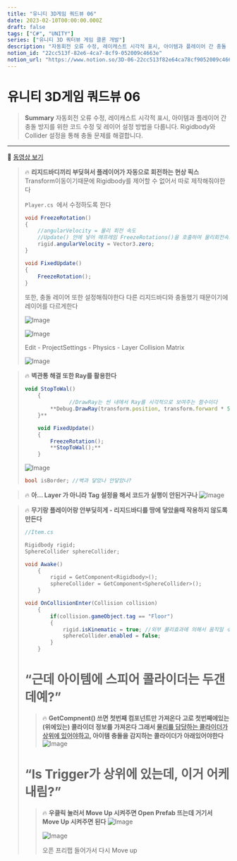 ```yaml
---
title: "유니티 3D게임 쿼드뷰 06"
date: 2023-02-10T00:00:00.000Z
draft: false
tags: ["C#", "UNITY"]
series: ["유니티 3D 쿼터뷰 게임 클론 개발"]
description: "자동회전 오류 수정, 레이캐스트 시각적 표시, 아이템과 플레이어 간 충돌 방지를 위한 코드 수정 및 레이어 설정 방법을 다룹니다. Rigidbody와 Collider 설정을 통해 충돌 문제를 해결합니다."
notion_id: "22cc513f-82e6-4ca7-8cf9-052009c4663e"
notion_url: "https://www.notion.so/3D-06-22cc513f82e64ca78cf9052009c4663e"
---
```


# 유니티 3D게임 쿼드뷰 06

> **Summary**
> 자동회전 오류 수정, 레이캐스트 시각적 표시, 아이템과 플레이어 간 충돌 방지를 위한 코드 수정 및 레이어 설정 방법을 다룹니다. Rigidbody와 Collider 설정을 통해 충돌 문제를 해결합니다.

---

🎥 [동영상 보기](https://www.youtube.com/watch?v=dynN70kyD9A&list=PLO-mt5Iu5TeYkrBzWKuTCl6IUm_bA6BKy&index=8)

> 🔥 **리지드바디끼리 부딪혀서 플레이어가 자동으로 회전하는 현상 픽스**
> Transform이동이기때문에 Rigidbody를 제어할 수 없어서 따로 제작해줘야한다
>
> `Player.cs `에서 수정하도록 한다
>
> ```c#
> void FreezeRotation()
> {
>     //angularVelocity = 물리 회전 속도
>     //Update() 안에 넣어 매프레임 FreezeRotations()을 호출하여 물리회전속도를 0으로 초기화시켜 회전을 막는다
>     rigid.angularVelocity = Vector3.zero;
> }
>
> void FixedUpdate() 
> {
>     FreezeRotation();
> }
> ```
>
>
> 또한, 충돌 레이어 또한 설정해줘야한다 다른 리지드바디와 충돌했기 때문이기에 레이어를 다르게한다
>
> ![Image](https://prod-files-secure.s3.us-west-2.amazonaws.com/09ccd4d5-876c-4bba-bbdf-cc77a0a11257/a61bdbe1-6992-48bb-b512-3f11e03cbd35/Untitled.png?X-Amz-Algorithm=AWS4-HMAC-SHA256&X-Amz-Content-Sha256=UNSIGNED-PAYLOAD&X-Amz-Credential=ASIAZI2LB466U2BPJSU5%2F20250724%2Fus-west-2%2Fs3%2Faws4_request&X-Amz-Date=20250724T102338Z&X-Amz-Expires=3600&X-Amz-Security-Token=IQoJb3JpZ2luX2VjEAIaCXVzLXdlc3QtMiJGMEQCIGSkLTyNKzqAjenCNYd3c1wbRM%2FyhJI6DvmugflqK6IVAiA1V7rTtxVQ9YRUIAPawj3tnUn1KlYbb51lHcDCRrpq5Sr%2FAwgqEAAaDDYzNzQyMzE4MzgwNSIMpyAkUgnNPt2QfQDHKtwDtvjRvhvyysa809sL6%2FGoeyMiY6XremOc0aTu7R6c6uZQjl91Bqd0jgQLyzd%2F%2F%2B7r77VP5Y1EzcTFk%2FNXDG%2FlbwDroFctFEDLTDf3X7qprNy2t3MjwITF9u1NavPAB9ng883tU4%2FB%2B65hOb1EL7%2FZhBGAyk9mmNrfe0sE%2BoDNgJ3EOxKRDn3uNuhZB8hrS4nPGr%2Fe0iQJKDV6xKwWaTGGmg8m7w0LXfnmY%2FiYIHxdqMhfBeUtfsVYWo1HB2Crot90tYTSdC23zrwKf2%2FdUb7pv4UPccq%2B8nRY4tQsRZz9iKzVww1KY0eLyVIB6L9d0hbwVdifiPfJlfNY6d%2B1wt%2F3P3k%2F9xP0p4Wff%2B7MymPulIXVEjLUX%2FwxbEQgrjR%2BdLNQ%2Bu8OkTCwm2jNU2cFrJQ6Pv2JCrxka3CzeRBtjMy%2FgICIoTIRzU8Fr1VetOs55H9GC4rDF1s97khGxyypn8jVQnc%2BmwX2FDW5nEl38N1hGcw1CmPehlasqH5D2utM4GcxYOaURhM2cde5YK4xhohy9kj54wIOGum9PK6vJiJAaItatJDwpSt53tXAH5O7d3MWYpAQNHTu%2Fo%2FON2zTZK%2Bs2uulWd%2BJUvDz8yAJlK1Aeqv5zVsh%2FrxegAzF%2FrowjvaHxAY6pgGMyikeonJWmXB89t7fMjTBvybHwZezapTAj1XNym2baGSJu7X8DXQWWubmkZAT9U3SEHJnYndje9jJVPT4mOhqBcq87bnJvtZ6BEINv1OYcIMwOP%2BWouNOqO%2F%2B%2F34LdWgdJxTfEVx52m%2FZK6uyGBzQgEn5BbrXVFRtb5zGvLuxT%2FDXh3q2nRyiFKcWGoO6M4qywbm6cGqq6SIL1lHVd9ywQzhtRpYm&X-Amz-Signature=1de7721765e368e3f9630a42c2bc9d68d92dd709246de0429d8bda4452ed06b7&X-Amz-SignedHeaders=host&x-amz-checksum-mode=ENABLED&x-id=GetObject)
>
> ![Image](https://prod-files-secure.s3.us-west-2.amazonaws.com/09ccd4d5-876c-4bba-bbdf-cc77a0a11257/b85ba6fd-17f8-420d-bdd1-d36a8a9f9782/Untitled.png?X-Amz-Algorithm=AWS4-HMAC-SHA256&X-Amz-Content-Sha256=UNSIGNED-PAYLOAD&X-Amz-Credential=ASIAZI2LB466U2BPJSU5%2F20250724%2Fus-west-2%2Fs3%2Faws4_request&X-Amz-Date=20250724T102338Z&X-Amz-Expires=3600&X-Amz-Security-Token=IQoJb3JpZ2luX2VjEAIaCXVzLXdlc3QtMiJGMEQCIGSkLTyNKzqAjenCNYd3c1wbRM%2FyhJI6DvmugflqK6IVAiA1V7rTtxVQ9YRUIAPawj3tnUn1KlYbb51lHcDCRrpq5Sr%2FAwgqEAAaDDYzNzQyMzE4MzgwNSIMpyAkUgnNPt2QfQDHKtwDtvjRvhvyysa809sL6%2FGoeyMiY6XremOc0aTu7R6c6uZQjl91Bqd0jgQLyzd%2F%2F%2B7r77VP5Y1EzcTFk%2FNXDG%2FlbwDroFctFEDLTDf3X7qprNy2t3MjwITF9u1NavPAB9ng883tU4%2FB%2B65hOb1EL7%2FZhBGAyk9mmNrfe0sE%2BoDNgJ3EOxKRDn3uNuhZB8hrS4nPGr%2Fe0iQJKDV6xKwWaTGGmg8m7w0LXfnmY%2FiYIHxdqMhfBeUtfsVYWo1HB2Crot90tYTSdC23zrwKf2%2FdUb7pv4UPccq%2B8nRY4tQsRZz9iKzVww1KY0eLyVIB6L9d0hbwVdifiPfJlfNY6d%2B1wt%2F3P3k%2F9xP0p4Wff%2B7MymPulIXVEjLUX%2FwxbEQgrjR%2BdLNQ%2Bu8OkTCwm2jNU2cFrJQ6Pv2JCrxka3CzeRBtjMy%2FgICIoTIRzU8Fr1VetOs55H9GC4rDF1s97khGxyypn8jVQnc%2BmwX2FDW5nEl38N1hGcw1CmPehlasqH5D2utM4GcxYOaURhM2cde5YK4xhohy9kj54wIOGum9PK6vJiJAaItatJDwpSt53tXAH5O7d3MWYpAQNHTu%2Fo%2FON2zTZK%2Bs2uulWd%2BJUvDz8yAJlK1Aeqv5zVsh%2FrxegAzF%2FrowjvaHxAY6pgGMyikeonJWmXB89t7fMjTBvybHwZezapTAj1XNym2baGSJu7X8DXQWWubmkZAT9U3SEHJnYndje9jJVPT4mOhqBcq87bnJvtZ6BEINv1OYcIMwOP%2BWouNOqO%2F%2B%2F34LdWgdJxTfEVx52m%2FZK6uyGBzQgEn5BbrXVFRtb5zGvLuxT%2FDXh3q2nRyiFKcWGoO6M4qywbm6cGqq6SIL1lHVd9ywQzhtRpYm&X-Amz-Signature=ae6b6d79dc1bfb2283a06d6cfe6394a46e8220a2bc60527c5ce5239c2be31970&X-Amz-SignedHeaders=host&x-amz-checksum-mode=ENABLED&x-id=GetObject)
>
>
> Edit - ProjectSettings - Physics - Layer Collision Matrix
>
> ![Image](https://prod-files-secure.s3.us-west-2.amazonaws.com/09ccd4d5-876c-4bba-bbdf-cc77a0a11257/d78eda70-8723-428e-ac74-3048fc8becc1/Untitled.png?X-Amz-Algorithm=AWS4-HMAC-SHA256&X-Amz-Content-Sha256=UNSIGNED-PAYLOAD&X-Amz-Credential=ASIAZI2LB466U2BPJSU5%2F20250724%2Fus-west-2%2Fs3%2Faws4_request&X-Amz-Date=20250724T102338Z&X-Amz-Expires=3600&X-Amz-Security-Token=IQoJb3JpZ2luX2VjEAIaCXVzLXdlc3QtMiJGMEQCIGSkLTyNKzqAjenCNYd3c1wbRM%2FyhJI6DvmugflqK6IVAiA1V7rTtxVQ9YRUIAPawj3tnUn1KlYbb51lHcDCRrpq5Sr%2FAwgqEAAaDDYzNzQyMzE4MzgwNSIMpyAkUgnNPt2QfQDHKtwDtvjRvhvyysa809sL6%2FGoeyMiY6XremOc0aTu7R6c6uZQjl91Bqd0jgQLyzd%2F%2F%2B7r77VP5Y1EzcTFk%2FNXDG%2FlbwDroFctFEDLTDf3X7qprNy2t3MjwITF9u1NavPAB9ng883tU4%2FB%2B65hOb1EL7%2FZhBGAyk9mmNrfe0sE%2BoDNgJ3EOxKRDn3uNuhZB8hrS4nPGr%2Fe0iQJKDV6xKwWaTGGmg8m7w0LXfnmY%2FiYIHxdqMhfBeUtfsVYWo1HB2Crot90tYTSdC23zrwKf2%2FdUb7pv4UPccq%2B8nRY4tQsRZz9iKzVww1KY0eLyVIB6L9d0hbwVdifiPfJlfNY6d%2B1wt%2F3P3k%2F9xP0p4Wff%2B7MymPulIXVEjLUX%2FwxbEQgrjR%2BdLNQ%2Bu8OkTCwm2jNU2cFrJQ6Pv2JCrxka3CzeRBtjMy%2FgICIoTIRzU8Fr1VetOs55H9GC4rDF1s97khGxyypn8jVQnc%2BmwX2FDW5nEl38N1hGcw1CmPehlasqH5D2utM4GcxYOaURhM2cde5YK4xhohy9kj54wIOGum9PK6vJiJAaItatJDwpSt53tXAH5O7d3MWYpAQNHTu%2Fo%2FON2zTZK%2Bs2uulWd%2BJUvDz8yAJlK1Aeqv5zVsh%2FrxegAzF%2FrowjvaHxAY6pgGMyikeonJWmXB89t7fMjTBvybHwZezapTAj1XNym2baGSJu7X8DXQWWubmkZAT9U3SEHJnYndje9jJVPT4mOhqBcq87bnJvtZ6BEINv1OYcIMwOP%2BWouNOqO%2F%2B%2F34LdWgdJxTfEVx52m%2FZK6uyGBzQgEn5BbrXVFRtb5zGvLuxT%2FDXh3q2nRyiFKcWGoO6M4qywbm6cGqq6SIL1lHVd9ywQzhtRpYm&X-Amz-Signature=5861244bb4ba32a0b7feee9bf77c21d1b5728348bf27b0a470a0e719488bbb42&X-Amz-SignedHeaders=host&x-amz-checksum-mode=ENABLED&x-id=GetObject)
>
>

> 🔥 **벽관통 해결 또한 Ray를 활용한다**
> ```javascript
> void StopToWal()
>     {
> 				//DrawRay는 씬 내에서 Ray를 시각적으로 보여주는 함수이다
>         **Debug.DrawRay(transform.position, transform.forward * 5/*Ray의 길이*/,Color.green);
>     }**
>
>     void FixedUpdate() 
>     {
>         FreezeRotation();
>         **StopToWal();**
>     }
> ```
>
> ![Image](https://prod-files-secure.s3.us-west-2.amazonaws.com/09ccd4d5-876c-4bba-bbdf-cc77a0a11257/dbc51270-02e8-41db-be26-ec783d2e156a/Untitled.png?X-Amz-Algorithm=AWS4-HMAC-SHA256&X-Amz-Content-Sha256=UNSIGNED-PAYLOAD&X-Amz-Credential=ASIAZI2LB4666Y5OKAJS%2F20250724%2Fus-west-2%2Fs3%2Faws4_request&X-Amz-Date=20250724T102338Z&X-Amz-Expires=3600&X-Amz-Security-Token=IQoJb3JpZ2luX2VjEAIaCXVzLXdlc3QtMiJHMEUCIQDt7wSdHxN2OVQ97uLhS6VnpjbVABEGXd%2BaqM39lxJQBwIgbYUE%2BZcVVvVYBieTiHC3b0F8z3Q7nHGcsRfRAUu4jWkq%2FwMIKhAAGgw2Mzc0MjMxODM4MDUiDJjMDkUS9KKG3m%2FoRCrcA%2FQTWEI8m6a4JIcSvZCmmyr8g3JnRgWnU2HhFVzCp%2F8D3N40GHyXUuYvriyXlAzZs0Kf18VslLp3rBNXR7VWPMEuVl4LPncLec%2BjDjjGV1SHss4s1qj8DL%2B%2BdEfpy6O7vyCqGygbizsWaTLeBpIGLdLnPwUFR61pazNq4bfCa4HGdId3Xw1PoKl8ykTfm25WXiJeUMk0drbPezrKfBDjsv9%2FoHW9FpBgbnqc%2BFpFCX2EuGZbEIPcKwWkaZqmuyL9xkbSEjKca2UKpnFS7rHuj8cLtCWzk5vE2ARLpHzdXcCgpuB8VyW1whfmM%2B%2BLH%2FsHc3U9h0RVG0SOpgtpFSPQQwRldePuh6CXUdKM6rnO9USYUkW6F%2FUvM%2B1xYXJN%2FvZgbTKFrFmfuhsBYMqXWAOVlS1Wo5P1MWDVIl8%2BTBjuR4fdl8FcfsvVZOLBN9R2wwdk58MfOikOsgQq%2BEblrn3rqpQeR11rw03nSXU3af1LiLYUKRQiG12F7YzOfMtek%2F88SdyXVO5lcvcQv9q3%2BGeSHEYVluHBA%2BU152fjS%2BGUBqMpfr9L8%2B0mqGl7A5vEXjwx7yrZST%2F%2FNKKDJDGHX3gwTIA2xX%2Bf2uWUjlg0yZB2wZfaCRR1%2FEjjAyHXKO06MN%2F1h8QGOqUBp7qTld8IACEWlvxgyoauzZdZXhl1gzSHFIqJ3Whz84hWZSvAkmsZ5LzERLOdo0dcWdvSsbsXVWtEFKUu5CtH3XRVThKOSbS%2Bp3rQCC9niFTQYEvevtEZlc9NTTCJJRT4lG4v0El9LHtpZsXItISc0WiBahXu9gmC8nTuMm08E6QX9NMHcocdUj4LsrXyPXItH5duT3%2BSeprEu3l0fLUjn1yYgByS&X-Amz-Signature=353ea3ce960fcd879c84ae7b5a8d0184900f6fecb12fa240d2b2885f4077a195&X-Amz-SignedHeaders=host&x-amz-checksum-mode=ENABLED&x-id=GetObject)
>
> ```c#
> bool isBorder; //벽과 닿았나 안닿았나?
>
>
> ```
>
>

> 🔥 **아… Layer 가 아니라 Tag 설정을 해서 코드가 실행이 안된거구나**
> ![Image](https://prod-files-secure.s3.us-west-2.amazonaws.com/09ccd4d5-876c-4bba-bbdf-cc77a0a11257/96dd23e0-86bb-4aeb-834f-8d6c78e4310b/Untitled.png?X-Amz-Algorithm=AWS4-HMAC-SHA256&X-Amz-Content-Sha256=UNSIGNED-PAYLOAD&X-Amz-Credential=ASIAZI2LB466WPVF4I4J%2F20250724%2Fus-west-2%2Fs3%2Faws4_request&X-Amz-Date=20250724T102338Z&X-Amz-Expires=3600&X-Amz-Security-Token=IQoJb3JpZ2luX2VjEAIaCXVzLXdlc3QtMiJIMEYCIQDBEteUJfJ7unT518KbmcSeuE9%2FBH6oRBvwwouiqRPdsgIhAI3e0P6qK5axq%2B8UxtHbeGUp8GR%2B3AcbKo1F7ojGE67nKv8DCCoQABoMNjM3NDIzMTgzODA1IgziKGWR0edSYhLuaTgq3AMvLRfCaz%2FSeniOXP5RHYd3eeTZRLQF%2BLRKo2KmmsucuKMnaGaOSgrdnLEgbKh07Xc8p8dcD70HZqyiZZbGwVpBS3zfYSvgTGVOghm4ozPVmYHKtHSuNfTaTkSP%2BShHT1J0GI3kTm7IobBQtakarKs0CwSO9DICU1YfNlOvrgx6GWzVircWAbeCgN3Div%2FUfQDrTwcARAqlkj0usopKQ%2BCdg7%2Fi3ThtrxcGbYFM56t893qeDzP7SLgXpZPtgQl878yEdczeooszJmrzaMGu5J9LLnlNgFR0gQfTKSRqy9SYeWJW5ohnBKQ9pukvwATumXsKRfh9kOrITQol5EmgfPhlwEVhxDPWiYNOYzaksMAhhBM7K2Iu2URciqedae7NRgHFw12RtutCWYErOoSL00eF8n%2BJFWYGmwpO6YPQXNfKMyBJ4WDB6kTnE4HyTnGyOMQYrxoPEJcBTJeir8%2B007nP95WphYd033bEqnvkFode88HWxpv7HSh2%2BWAXnoD%2FR5OdUyHeZVZe7Z74%2B1267HXgUzaHzOxdv%2B0hRnpGpIez1lDmER0RPw%2Fq3Ct6ar2R2Y0%2Ftz4rgUE0%2Fmw57WPgRBp2oK7qsHUxQBDvj6ehlsDcrviCKY3XHKsVr6QOnzCJ9ofEBjqkAXhoPESDE12Xp44wE32%2Bl4dGyYKktgsORBDewgtHh%2BD1fspCPj5V6bex7C%2BRlNqp5MlDZgfGIF%2B%2FMe%2BD6QNV%2FBSDB8JnqdykbNbJLMmq0EDgUe5C6vADX4s3tqKVm458bbVGhR%2BxffcFIQ3sQISALhl045%2FwUeeQ3OqbyVH%2BA6JIFcYhwi1E3pfksMPjnoaBQ3AuneY90kJUiT5jv%2BB80Bklj4z4&X-Amz-Signature=aa2437493225fe61960f3ebb324ae76d9b5bc38562bda3d64a3dd4e365f1ba28&X-Amz-SignedHeaders=host&x-amz-checksum-mode=ENABLED&x-id=GetObject)
>
>

> 🔥 **무기랑 플레이어랑 안부딪히게 - 리지드바디를 땅에 닿았을때 작용하지 않도록 만든다**
> ```c#
> //Item.cs
>
> Rigidbody rigid;
> SphereCollider sphereCollider;
>
> void Awake()
>     {
>         rigid = GetComponent<Rigidbody>();
>         sphereCollider = GetComponent<SphereCollider>();
>     }
>
> void OnCollisionEnter(Collision collision)
>     {
>         if(collision.gameObject.tag == "Floor")
>         {
>             rigid.isKinematic = true; //외부 물리효과에 의해서 움직일 수 없게 변경
>             sphereCollider.enabled = false;
>         }
>     }
> ```
>
> # “근데 아이템에 스피어 콜라이더는 두갠데예?”
>
> > 🔥 **GetCompnent() 쓰면 첫번째 컴포넌트만 가져온다 고로 첫번째에있는(위에있는) 콜라이더 정보를 가져온다 그래서 <u>**물리를 담당하는 콜라이더가 상위에 있어야하고**</u>, 아이템 충돌을 감지하는 콜라이더가 아래있어야한다**
> > ![Image](https://prod-files-secure.s3.us-west-2.amazonaws.com/09ccd4d5-876c-4bba-bbdf-cc77a0a11257/d9dce078-64c7-4af8-8176-00bdc726868d/Untitled.png?X-Amz-Algorithm=AWS4-HMAC-SHA256&X-Amz-Content-Sha256=UNSIGNED-PAYLOAD&X-Amz-Credential=ASIAZI2LB466Z74MESJ7%2F20250724%2Fus-west-2%2Fs3%2Faws4_request&X-Amz-Date=20250724T102339Z&X-Amz-Expires=3600&X-Amz-Security-Token=IQoJb3JpZ2luX2VjEAIaCXVzLXdlc3QtMiJIMEYCIQDqqLLwYNgcR16NYpD7INvo4%2BoJe9ADxiv6t%2FS%2FvxMo3QIhANI4B8cjTB0QdGFYZlDaheEMQJR%2BtTM41iJjangiZhyAKv8DCCoQABoMNjM3NDIzMTgzODA1IgxcD8ojR1W%2F9svCXVgq3APbJvyJYNh4KT%2FEOS9dY579o%2FefM%2BKiqbVCxyplSBMBLVEZdzn9%2B6XNWoGZQXXG7zCp52%2B79wqp9snGUvBRRO5ZyqpuV7IvU2ISZUJ6RIeW4lYAdeMfk%2FHMFcJYhhCVOafSWhlaLAXAzYpTivVqMkb%2F2rHIWBpb9r7qgoTXqWDMrrPG9X1VUo4FJrc06RKeTp2n33gQDcP8XgdMiGhh36FPML5C27MirGspbnS%2BZSBM0dkL%2FZ4TF%2BB%2BvM4g0h84qyT97JnbZTKY1srwYrc1tsz3RPDNVYJS8XpOqX20w8UPLJetyz3lxcPVNF3WrXsD8ZwCdHUi9wxgLIBG4uHiWQ2eI%2FSuWEx5kyYRBX0EKVkCZG3dPdxikX6iiLpoBnLC13tT7bNyl%2FcIS8%2BEuO%2FNLLBsYsGPXvBuSA0AsuY7MgDWrglWgiGGPrNLwtfKa%2FmZVoXt9udeCj25eiM8ahXBnNnhDvbyCG9NQo%2BBuCUBcENX7S3lVlMobD5oGYWidStoWKPNuxmg8OcWclrbAQg3R4nAqOwerNLN5q7hHHhScjdPcBWl6PP2xtJzgA%2Fpcwgs5xrwIFXJh9NlAUCZrLuQsn4CWskGOM7g1Iv1REI6LCfBzJ0izIknZAveIhYy%2BzDi9YfEBjqkAZGw0BSNJiSjd2BTTs18eANPqr%2FiEqDvQTZlZDTqzhnRsB3bekpT8CkxKQmQokfUKg8D4FR28isHzHDR1WCnpZpsVWJWRur4WKDjO6V1xQe7nS9aMG8cw7hA%2Fi%2B7iYlwspG6AufdVRmQpulSTXnQdhL9EOmWDy9JTFatlOaPzXvBWgCWX8Lak8lFSfEVLljRPf9mnXjKDTK3hruXoxj2gjy%2BP73D&X-Amz-Signature=1faa68385f3cbc74d6d4d50e7dd3f2891d733de89dc3bed4b5a79ec6c4166916&X-Amz-SignedHeaders=host&x-amz-checksum-mode=ENABLED&x-id=GetObject)
> >
> >
>
> # “Is Trigger가 상위에 있는데, 이거 어케내림?”
>
> > 🔥 **우클릭 눌러서 Move Up 시켜주면 Open Prefab 뜨는데 거기서 Move Up 시켜주면 된다**
> > ![Image](https://prod-files-secure.s3.us-west-2.amazonaws.com/09ccd4d5-876c-4bba-bbdf-cc77a0a11257/01e5bf86-345c-4539-9a0a-7a868fadd800/Untitled.png?X-Amz-Algorithm=AWS4-HMAC-SHA256&X-Amz-Content-Sha256=UNSIGNED-PAYLOAD&X-Amz-Credential=ASIAZI2LB46643FZCDLV%2F20250724%2Fus-west-2%2Fs3%2Faws4_request&X-Amz-Date=20250724T102339Z&X-Amz-Expires=3600&X-Amz-Security-Token=IQoJb3JpZ2luX2VjEAIaCXVzLXdlc3QtMiJGMEQCIGQ3ipgcof8d%2BMdElmT9I7HEd1bJh5ESma%2Bda%2BrQ%2Fy6ZAiATPkh6rRgBJPXvz8yK8V3B9YcFClgnA%2FdPX0pMPWPntCr%2FAwgqEAAaDDYzNzQyMzE4MzgwNSIM1u9hQ8tiu4VwzMb4KtwDXu341NxbByzBGI%2Fewh36lRxmQlstIfQcoWlMX97FgieWv7VT7FwQ5WfFu2Y0zYKKKfQztTdEsf5%2BOIvqqJ7p3Yv2nc5ozq2eW7cPksaoqAHxELJgy2Qk49bh6t25hU0lfGyl49jSrJ8oXXggjk29mEJbSiTUlgH4lRZPu%2BG1ncD8A%2F4qT1y5w1fj6sSNTLgMiS8W2cdXCY%2FQE7H11Z08mC9CV0z7nT8briSKP%2F0tEF4gSNA%2B3P5KwkLrkPWLqGCd%2FKg8RNDZ%2BlbbKAm0P447AbRnS8QrZ3TklqSv1SSNTvkCPbqk4%2FP9IVuiai2jKJxiN5jNOWsH%2BdgmVdFQ5PEMq6s1TlgtSSe%2BPdrY%2F83pbYEacah9wUra41tK2XdMIO4kRe5aGleu49rGoCRYqbaly0q9kpWjjg77Elx94WfzH%2F%2FvZakm6nzqF%2BwcjQL%2BODCaBKn9eUCxiZCpdkNtAcSLSmyZqCoItmIpQq3HAbes%2BBPSEZi6HBj9z%2Fs97aqouIEUTJnAJE%2FV6DDpadD50cziy6bG3FSbaSdYI8KLlu7YsamqDfxc0Mv3OXda6%2B3eEfKLLqsfefN4lbNMVCuNA84sna0Pkcot0vZg7g%2Bti9z0PfdiShVGlm%2BRs49YOaMwivaHxAY6pgH%2FnRBP8OrSPQKUE9enpAEX6Ok34FaC9Lh2%2ByABtB7Jp2HypzjRA6ybzof7ybkHSZmQE5yiRf1xtjsJ7V9mC%2Btcu4lHQWZZRiGCdlR2B6ZnzpXzRTEvJjxLWSbohbQ6WTMO8%2Fwo7P9bV5pvP6qpJHW8qtYxjLSjsg9GpXX2a494SelMQSzLCV4L2qKa0UmIVju46apOWJZjI3MStsIEN6Fyk9unwpci&X-Amz-Signature=59ecb5b684c0dc7a9a34a0c3629109a91a3eed5500ecd1c3302096ba2fcec617&X-Amz-SignedHeaders=host&x-amz-checksum-mode=ENABLED&x-id=GetObject)
> >
> > ![Image](https://prod-files-secure.s3.us-west-2.amazonaws.com/09ccd4d5-876c-4bba-bbdf-cc77a0a11257/fcf5f26f-5a24-4911-ab5a-0560a9b448fa/Untitled.png?X-Amz-Algorithm=AWS4-HMAC-SHA256&X-Amz-Content-Sha256=UNSIGNED-PAYLOAD&X-Amz-Credential=ASIAZI2LB46643FZCDLV%2F20250724%2Fus-west-2%2Fs3%2Faws4_request&X-Amz-Date=20250724T102339Z&X-Amz-Expires=3600&X-Amz-Security-Token=IQoJb3JpZ2luX2VjEAIaCXVzLXdlc3QtMiJGMEQCIGQ3ipgcof8d%2BMdElmT9I7HEd1bJh5ESma%2Bda%2BrQ%2Fy6ZAiATPkh6rRgBJPXvz8yK8V3B9YcFClgnA%2FdPX0pMPWPntCr%2FAwgqEAAaDDYzNzQyMzE4MzgwNSIM1u9hQ8tiu4VwzMb4KtwDXu341NxbByzBGI%2Fewh36lRxmQlstIfQcoWlMX97FgieWv7VT7FwQ5WfFu2Y0zYKKKfQztTdEsf5%2BOIvqqJ7p3Yv2nc5ozq2eW7cPksaoqAHxELJgy2Qk49bh6t25hU0lfGyl49jSrJ8oXXggjk29mEJbSiTUlgH4lRZPu%2BG1ncD8A%2F4qT1y5w1fj6sSNTLgMiS8W2cdXCY%2FQE7H11Z08mC9CV0z7nT8briSKP%2F0tEF4gSNA%2B3P5KwkLrkPWLqGCd%2FKg8RNDZ%2BlbbKAm0P447AbRnS8QrZ3TklqSv1SSNTvkCPbqk4%2FP9IVuiai2jKJxiN5jNOWsH%2BdgmVdFQ5PEMq6s1TlgtSSe%2BPdrY%2F83pbYEacah9wUra41tK2XdMIO4kRe5aGleu49rGoCRYqbaly0q9kpWjjg77Elx94WfzH%2F%2FvZakm6nzqF%2BwcjQL%2BODCaBKn9eUCxiZCpdkNtAcSLSmyZqCoItmIpQq3HAbes%2BBPSEZi6HBj9z%2Fs97aqouIEUTJnAJE%2FV6DDpadD50cziy6bG3FSbaSdYI8KLlu7YsamqDfxc0Mv3OXda6%2B3eEfKLLqsfefN4lbNMVCuNA84sna0Pkcot0vZg7g%2Bti9z0PfdiShVGlm%2BRs49YOaMwivaHxAY6pgH%2FnRBP8OrSPQKUE9enpAEX6Ok34FaC9Lh2%2ByABtB7Jp2HypzjRA6ybzof7ybkHSZmQE5yiRf1xtjsJ7V9mC%2Btcu4lHQWZZRiGCdlR2B6ZnzpXzRTEvJjxLWSbohbQ6WTMO8%2Fwo7P9bV5pvP6qpJHW8qtYxjLSjsg9GpXX2a494SelMQSzLCV4L2qKa0UmIVju46apOWJZjI3MStsIEN6Fyk9unwpci&X-Amz-Signature=eeacd3574cc96f7eae0e94aeb76e81e8ad72c1305eb8a75c958d640eb316c137&X-Amz-SignedHeaders=host&x-amz-checksum-mode=ENABLED&x-id=GetObject)
> >
> > 오픈 프리팹 들어가서 다시 Move up
> >
> >
>
>

